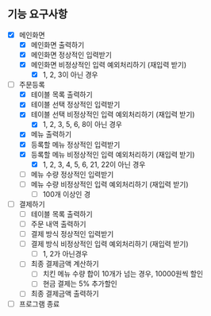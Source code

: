 ## 기능 요구사항

- [x] 메인화면
    - [x] 메인화면 출력하기
    - [x] 메인화면 정상적인 입력받기
    - [x] 메인화면 비정상적인 입력 예외처리하기 (재입력 받기)
        - [x] 1, 2, 3이 아닌 경우
- [ ] 주문등록
    - [x] 테이블 목록 출력하기
    - [x] 테이블 선택 정상적인 입력받기
    - [x] 테이블 선택 비정상적인 입력 예외처리하기 (재입력 받기)
        - [x] 1, 2, 3, 5, 6, 8이 아닌 경우
    - [x] 메뉴 출력하기
    - [x] 등록할 메뉴 정상적인 입력받기
    - [x] 등록할 메뉴 비정상적인 입력 예외처리하기 (재입력 받기)
        - [x] 1, 2, 3, 4, 5, 6, 21, 22이 아닌 경우
    - [ ] 메뉴 수량 정상적인 입력받기
    - [ ] 메뉴 수량 비정상적인 입력 예외처리하기 (재입력 받기)
        - [ ] 100개 이상인 경
- [ ] 결제하기
    - [ ] 테이블 목록 출력하기
    - [ ] 주문 내역 출력하기
    - [ ] 결제 방식 정상적인 입력받기
    - [ ] 결제 방식 비정상적인 입력 예외처리하기 (재입력 받기)
        - [ ] 1, 2가 아닌경우
    - [ ] 최종 결제금액 계산하기
        - [ ] 치킨 메뉴 수량 합이 10개가 넘는 경우, 10000원씩 할인
        - [ ] 현금 결제는 5% 추가할인
    - [ ] 최종 결제금액 출력하기
- [ ] 프로그램 종료